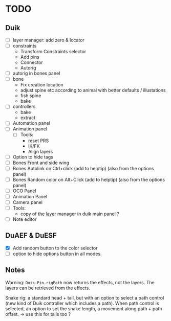 # TODO

## Duik

- [ ] layer manager: add zero & locator
- [ ] constraints
    - Transform Constraints selector
    - Add pins
    - Connector
    - Autorig
- [ ] autorig in bones panel
- [ ] bone
    - Fix creation location
    - adjust spine etc according to animal with better defaults / illustations
    - fish spine
    - bake
- [ ] controllers
    - bake
    - extract
- [ ] Automation panel
- [ ] Animation panel
    - [ ] Tools:
        - reset PRS
        - IK/FK
        - Align layers
- [ ] Option to hide tags
- [ ] Bones Front and side wing
- [ ] Bones Autolink on Ctrl+click (add to helptip) (also from the options panel)
- [ ] Bones Random color on Alt+Click (add to helptip) (also from the options panel)
- [ ] OCO Panel
- [ ] Animation Panel
- [ ] Camera panel
- [ ] Tools:
    - copy of the layer manager in duik main panel ?
- [ ] Note editor

## DuAEF & DuESF

- [x] Add random button to the color selector
- [ ] option to hide options button in all modes.

## Notes

Warning: `Duik.Pin.rigPath` now returns the effects, not the layers. The layers can be retrieved from the effects.

Snake rig: a standard head + tail, but with an option to select a path control (new kind of Duik controller which includes a path). When path control is selected, an option to set the snake length, a movement along path + path offset.
-> use this for tails too ?